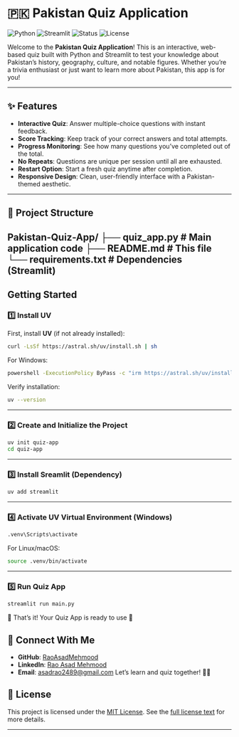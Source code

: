 # 🇵🇰 Pakistan Quiz Application

![Python](https://img.shields.io/badge/Python-3.x-blue.svg) ![Streamlit](https://img.shields.io/badge/Streamlit-1.x-red.svg) ![Status](https://img.shields.io/badge/Status-Active-green.svg) ![License](https://img.shields.io/badge/License-MIT-yellow.svg)

Welcome to the **Pakistan Quiz Application**! This is an interactive, web-based quiz built with Python and Streamlit to test your knowledge about Pakistan’s history, geography, culture, and notable figures. Whether you’re a trivia enthusiast or just want to learn more about Pakistan, this app is for you!

---

## ✨ Features

- **Interactive Quiz**: Answer multiple-choice questions with instant feedback.
- **Score Tracking**: Keep track of your correct answers and total attempts.
- **Progress Monitoring**: See how many questions you’ve completed out of the total.
- **No Repeats**: Questions are unique per session until all are exhausted.
- **Restart Option**: Start a fresh quiz anytime after completion.
- **Responsive Design**: Clean, user-friendly interface with a Pakistan-themed aesthetic.

---

## 📂 Project Structure
Pakistan-Quiz-App/
├── quiz_app.py       # Main application code
├── README.md        # This file
└── requirements.txt # Dependencies (Streamlit)
---



## Getting Started

### 1️⃣ Install UV

First, install **UV** (if not already installed):

```sh
curl -LsSf https://astral.sh/uv/install.sh | sh
```

For Windows:

```sh
powershell -ExecutionPolicy ByPass -c "irm https://astral.sh/uv/install.ps1 | iex"
```

Verify installation:

```sh
uv --version
```

---

### 2️⃣ Create and Initialize the Project

```sh
uv init quiz-app
cd quiz-app
```

---

### 3️⃣ Install Sreamlit (Dependency)

```sh
uv add streamlit
```

---

### 4️⃣ Activate UV Virtual Environment (Windows)

```sh
.venv\Scripts\activate
```

For Linux/macOS:

```sh
source .venv/bin/activate
```

---

### 5️⃣ Run Quiz App

```sh
streamlit run main.py
```

🎉 That’s it! Your Quiz App is ready to use 🚀

## 📌 Connect With Me

- **GitHub**: [RaoAsadMehmood](https://github.com/RaoAsadMehmood)
- **LinkedIn**: [Rao Asad Mehmood](https://www.linkedin.com/in/rao-asad-mehmood/)
- **Email**: [asadrao2489@gmail.com](mailto:asadrao2489@gmail.com)
Let’s learn and quiz together! 🐍🔥

## 📝 License

This project is licensed under the [MIT License](LICENSE). See the [full license text](https://opensource.org/licenses/MIT) for more details.

---